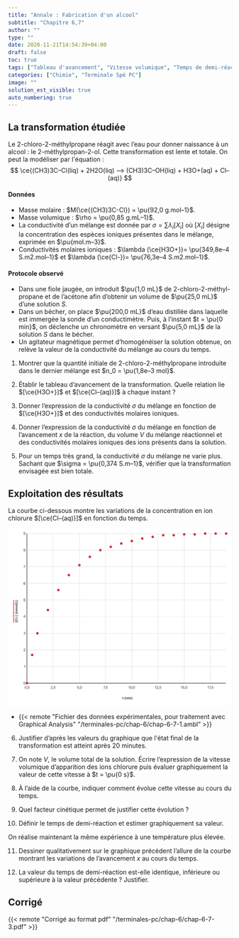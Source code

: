 ```yaml
---
title: "Annale : Fabrication d'un alcool"
subtitle: "Chapitre 6,7"
author: ""
type: ""
date: 2020-11-21T14:54:39+04:00
draft: false
toc: true
tags: ["Tableau d'avancement", "Vitesse volumique", "Temps de demi-réaction", "Conductivité", "Facteurs cinétiques"]
categories: ["Chimie", "Terminale Spé PC"]
image: ""
solution_est_visible: true
auto_numbering: true
---
```


## La transformation étudiée

Le 2-chloro-2-méthylpropane réagit avec l’eau pour donner naissance à un alcool&nbsp;: le 2-méthylpropan-2-ol. Cette transformation est lente et totale. On peut la modéliser par l'équation&nbsp;:
$$
\ce{(CH3)3C–Cl(liq) + 2H2O(liq) --> (CH3)3C–OH(liq) + H3O+(aq) + Cl–(aq)}
$$

#### Données
- Masse molaire&nbsp;: $M(\ce{(CH3)3C-Cl}) = \pu{92,0 g.mol–1}$.
- Masse volumique&nbsp;: $\rho = \pu{0,85 g.mL–1}$.
- La conductivité d’un mélange est donnée par $\sigma = \sum \lambda_i [X_i]$ où $[X_i]$ désigne la concentration des espèces ioniques présentes dans le mélange, exprimée en $\pu{mol.m–3}$.
- Conductivités molaires ioniques&nbsp;: $\lambda (\ce{H3O+})= \pu{349,8e–4 S.m2.mol–1}$ et $\lambda (\ce{Cl-})= \pu{76,3e–4 S.m2.mol–1}$.

#### Protocole observé
- Dans une fiole jaugée, on introduit $\pu{1,0 mL}$ de 2-chloro-2-méthyl-propane et de l’acétone afin d’obtenir un volume de $\pu{25,0 mL}$ d’une solution $S$. 
- Dans un bécher, on place $\pu{200,0 mL}$ d’eau distillée dans laquelle est immergée la sonde d’un conductimètre. Puis, à l’instant $t = \pu{0 min}$, on déclenche un chronomètre en versant $\pu{5,0 mL}$ de la solution $S$ dans le bécher.
- Un agitateur magnétique permet d’homogénéiser la solution obtenue, on relève la valeur de la conductivité du mélange au cours du temps.

1. Montrer que la quantité initiale de 2-chloro-2-méthylpropane introduite dans le dernier mélange est $n_0 = \pu{1,8e–3 mol}$.

2. Établir le tableau d’avancement de la transformation. Quelle relation lie $[\ce{H3O+}]$ et $[\ce{Cl–(aq)}]$ à chaque instant&nbsp;?

3. Donner l’expression de la conductivité $\sigma$ du mélange en fonction de $[\ce{H3O+}]$ et des conductivités molaires ioniques. 

4. Donner l’expression de la conductivité $\sigma$ du mélange en fonction de l’avancement $x$ de la réaction, du volume $V$ du mélange réactionnel et des conductivités molaires ioniques des ions présents dans la solution.

5. Pour un temps très grand, la conductivité $\sigma$ du mélange ne varie plus. Sachant que $\sigma = \pu{0,374 S.m–1}$, vérifier que la transformation envisagée est bien totale.

## Exploitation des résultats

La courbe ci-dessous montre les variations de la concentration en ion chlorure $[\ce{Cl–(aq)}]$ en fonction du temps.

<img src="/terminales-pc/chap-6/chap-6-7-2.png" alt="" width="" />

- {{< remote "Fichier des données expérimentales, pour traitement avec Graphical Analysis" "/terminales-pc/chap-6/chap-6-7-1.ambl" >}}

6. Justifier d’après les valeurs du graphique que l'état final de la transformation est atteint après 20 minutes.

7. On note $V$, le volume total de la solution. Écrire l’expression de la vitesse volumique d’apparition des ions chlorure puis évaluer graphiquement la valeur de cette vitesse à $t = \pu{0 s}$.

8. À l’aide de la courbe, indiquer comment évolue cette vitesse au cours du temps.

9. Quel facteur cinétique permet de justifier cette évolution&nbsp;?

10. Définir le temps de demi-réaction et estimer graphiquement sa valeur.

On réalise maintenant la même expérience à une température plus élevée.

11. Dessiner qualitativement sur le graphique précédent l’allure de la courbe montrant les variations de l’avancement $x$ au cours du temps.

12. La valeur du temps de demi-réaction est-elle identique, inférieure ou supérieure à la valeur précédente&nbsp;? Justifier.


## Corrigé

{{< remote "Corrigé au format pdf" "/terminales-pc/chap-6/chap-6-7-3.pdf" >}}